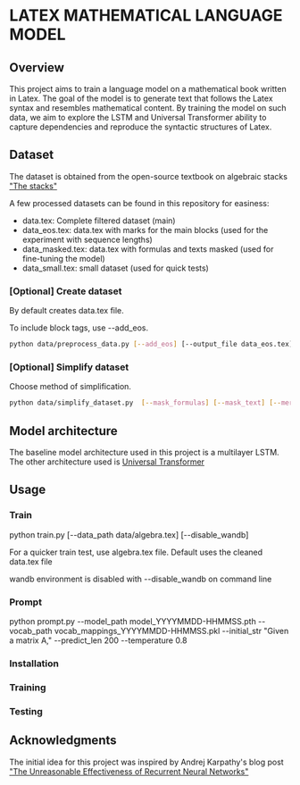 # LATEX MATHEMATICAL LANGUAGE MODEL

## Overview
This project aims to train a language model on a mathematical book written in Latex. The goal of the model is to generate text that follows the Latex syntax and resembles mathematical content. By training the model on such data, we aim to explore the LSTM and Universal Transformer ability to capture dependencies and reproduce the syntactic structures of Latex. 

## Dataset
The dataset is obtained from the open-source textbook on algebraic stacks ["The stacks"](https://github.com/stacks/stacks-project)

A few processed datasets can be found in this repository for easiness:
- data.tex: Complete filtered dataset (main)
- data_eos.tex: data.tex with marks for the main blocks (used for the experiment with sequence lengths)
- data_masked.tex: data.tex with formulas and texts masked (used for fine-tuning the model)
- data_small.tex: small dataset (used for quick tests)

### [Optional] Create dataset
By default creates data.tex file.

To include block tags, use --add_eos.
```bash
python data/preprocess_data.py [--add_eos] [--output_file data_eos.tex]
```

### [Optional] Simplify dataset
Choose method of simplification.
```bash
python data/simplify_dataset.py  [--mask_formulas] [--mask_text] [--merge_math_commands]
```


## Model architecture
The baseline model architecture used in this project is a multilayer LSTM. 
The other architecture used is [Universal Transformer](https://arxiv.org/abs/1807.038199)

## Usage

### Train

python train.py [--data_path data/algebra.tex]  [--disable_wandb]

For a quicker train test, use algebra.tex file. Default uses the cleaned data.tex file

wandb environment is disabled with --disable_wandb on command line

### Prompt
python prompt.py --model_path model_YYYYMMDD-HHMMSS.pth --vocab_path vocab_mappings_YYYYMMDD-HHMMSS.pkl --initial_str "Given a matrix A," --predict_len 200 --temperature 0.8

### Installation

### Training

### Testing

## Acknowledgments


The initial idea for this project was inspired by Andrej Karpathy's blog post ["The Unreasonable Effectiveness of Recurrent Neural Networks"](https://karpathy.github.io/2015/05/21/rnn-effectiveness)
